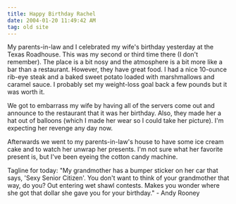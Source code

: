 ```yaml
---
title: Happy Birthday Rachel
date: 2004-01-20 11:49:42 AM
tag: old site
---
```


My parents-in-law and I celebrated my wife's birthday yesterday at the Texas Roadhouse. This was my second or third time there (I don't remember). The place is a bit nosy and the atmosphere is a bit more like a bar than a restaurant. However, they have great food. I had a nice 10-ounce rib-eye steak and a baked sweet potato loaded with marshmallows and caramel sauce. I probably set my weight-loss goal back a few pounds but it was worth it.

We got to embarrass my wife by having all of the servers come out and announce to the restaurant that it was her birthday. Also, they made her a hat out of balloons (which I made her wear so I could take her picture). I'm expecting her revenge any day now.

Afterwards we went to my parents-in-law's house to have some ice cream cake and to watch her unwrap her presents. I'm not sure what her favorite present is, but I've been eyeing the cotton candy machine.

Tagline for today: "My grandmother has a bumper sticker on her car that says, 'Sexy Senior Citizen'. You don't want to think of your grandmother that way, do you? Out entering wet shawl contests. Makes you wonder where she got that dollar she gave you for your birthday." - Andy Rooney
